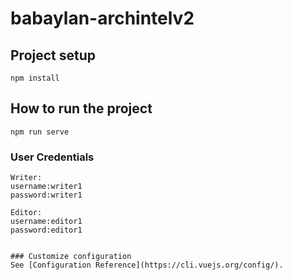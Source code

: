 # babaylan-archintelv2

## Project setup
```
npm install
```

## How to run the project
```
npm run serve
```
### User Credentials
```
Writer:
username:writer1
password:writer1

Editor:
username:editor1
password:editor1


### Customize configuration
See [Configuration Reference](https://cli.vuejs.org/config/).
